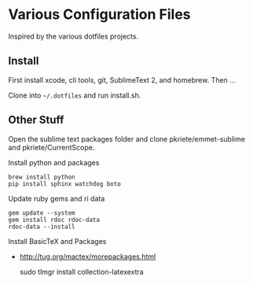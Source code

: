 # Various Configuration Files

Inspired by the various dotfiles projects.

## Install

First install xcode, cli tools, git,  SublimeText 2, and homebrew. Then ...

Clone into `~/.dotfiles` and run install.sh.

## Other Stuff

Open the sublime text packages folder and clone pkriete/emmet-sublime and pkriete/CurrentScope.

Install python and packages

	brew install python
	pip install sphinx watchdog boto


Update ruby gems and ri data

	gem update --system
	gem install rdoc rdoc-data
	rdoc-data --install

Install BasicTeX and Packages

 - http://tug.org/mactex/morepackages.html

 	sudo tlmgr install collection-latexextra